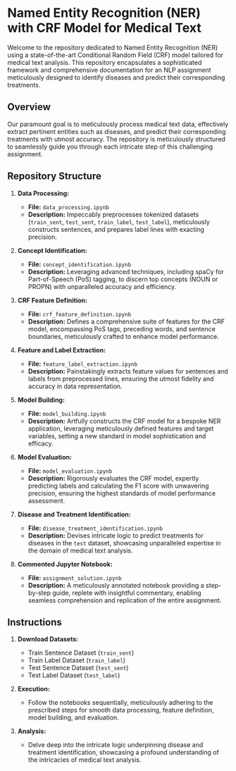 # Named Entity Recognition (NER) with CRF Model for Medical Text

Welcome to the repository dedicated to Named Entity Recognition (NER) using a state-of-the-art Conditional Random Field (CRF) model tailored for medical text analysis. This repository encapsulates a sophisticated framework and comprehensive documentation for an NLP assignment meticulously designed to identify diseases and predict their corresponding treatments.

## Overview

Our paramount goal is to meticulously process medical text data, effectively extract pertinent entities such as diseases, and predict their corresponding treatments with utmost accuracy. The repository is meticulously structured to seamlessly guide you through each intricate step of this challenging assignment.

## Repository Structure

1. **Data Processing:**
   - **File:** `data_processing.ipynb`
   - **Description:** Impeccably preprocesses tokenized datasets (`train_sent`, `test_sent`, `train_label`, `test_label`), meticulously constructs sentences, and prepares label lines with exacting precision.

2. **Concept Identification:**
   - **File:** `concept_identification.ipynb`
   - **Description:** Leveraging advanced techniques, including spaCy for Part-of-Speech (PoS) tagging, to discern top concepts (NOUN or PROPN) with unparalleled accuracy and efficiency.

3. **CRF Feature Definition:**
   - **File:** `crf_feature_definition.ipynb`
   - **Description:** Defines a comprehensive suite of features for the CRF model, encompassing PoS tags, preceding words, and sentence boundaries, meticulously crafted to enhance model performance.

4. **Feature and Label Extraction:**
   - **File:** `feature_label_extraction.ipynb`
   - **Description:** Painstakingly extracts feature values for sentences and labels from preprocessed lines, ensuring the utmost fidelity and accuracy in data representation.

5. **Model Building:**
   - **File:** `model_building.ipynb`
   - **Description:** Artfully constructs the CRF model for a bespoke NER application, leveraging meticulously defined features and target variables, setting a new standard in model sophistication and efficacy.

6. **Model Evaluation:**
   - **File:** `model_evaluation.ipynb`
   - **Description:** Rigorously evaluates the CRF model, expertly predicting labels and calculating the F1 score with unwavering precision, ensuring the highest standards of model performance assessment.

7. **Disease and Treatment Identification:**
   - **File:** `disease_treatment_identification.ipynb`
   - **Description:** Devises intricate logic to predict treatments for diseases in the `test` dataset, showcasing unparalleled expertise in the domain of medical text analysis.

8. **Commented Jupyter Notebook:**
   - **File:** `assignment_solution.ipynb`
   - **Description:** A meticulously annotated notebook providing a step-by-step guide, replete with insightful commentary, enabling seamless comprehension and replication of the entire assignment.

## Instructions

1. **Download Datasets:**
   - Train Sentence Dataset (`train_sent`)
   - Train Label Dataset (`train_label`)
   - Test Sentence Dataset (`test_sent`)
   - Test Label Dataset (`test_label`)

2. **Execution:**
   - Follow the notebooks sequentially, meticulously adhering to the prescribed steps for smooth data processing, feature definition, model building, and evaluation.

3. **Analysis:**
   - Delve deep into the intricate logic underpinning disease and treatment identification, showcasing a profound understanding of the intricacies of medical text analysis.

